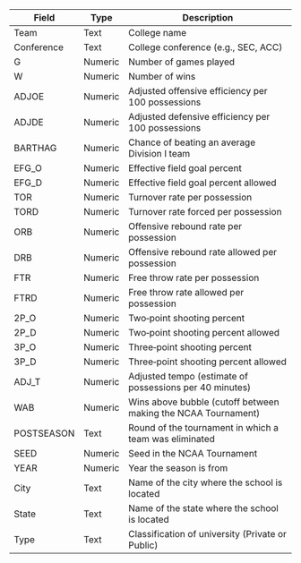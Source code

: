 | Field       | Type    | Description                                                     |
|-------------|---------|-----------------------------------------------------------------|
| Team        | Text    | College name                                                    |
| Conference  | Text    | College conference (e.g., SEC, ACC)                             |
| G           | Numeric | Number of games played                                          |
| W           | Numeric | Number of wins                                                  |
| ADJOE       | Numeric | Adjusted offensive efficiency per 100 possessions               |
| ADJDE       | Numeric | Adjusted defensive efficiency per 100 possessions               |
| BARTHAG     | Numeric | Chance of beating an average Division I team                    |
| EFG_O       | Numeric | Effective field goal percent                                    |
| EFG_D       | Numeric | Effective field goal percent allowed                            |
| TOR         | Numeric | Turnover rate per possession                                    |
| TORD        | Numeric | Turnover rate forced per possession                             |
| ORB         | Numeric | Offensive rebound rate per possession                           |
| DRB         | Numeric | Offensive rebound rate allowed per possession                   |
| FTR         | Numeric | Free throw rate per possession                                  |
| FTRD        | Numeric | Free throw rate allowed per possession                          |
| 2P_O        | Numeric | Two‑point shooting percent                                      |
| 2P_D        | Numeric | Two‑point shooting percent allowed                              |
| 3P_O        | Numeric | Three‑point shooting percent                                    |
| 3P_D        | Numeric | Three‑point shooting percent allowed                            |
| ADJ_T       | Numeric | Adjusted tempo (estimate of possessions per 40 minutes)         |
| WAB         | Numeric | Wins above bubble (cutoff between making the NCAA Tournament)   |
| POSTSEASON  | Text    | Round of the tournament in which a team was eliminated          |
| SEED        | Numeric | Seed in the NCAA Tournament                                     |
| YEAR        | Numeric | Year the season is from                                         |
| City        | Text    | Name of the city where the school is located                    |
| State       | Text    | Name of the state where the school is located                   |
| Type        | Text    | Classification of university (Private or Public)                |
